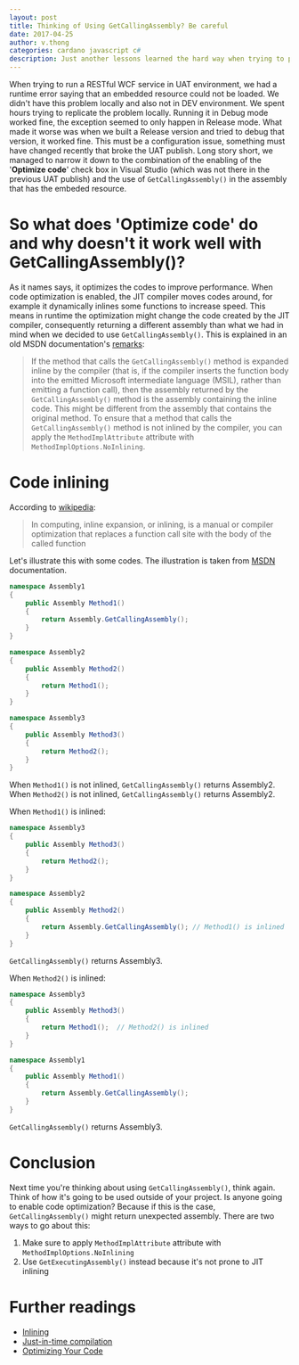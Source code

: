 ```yaml
---
layout: post
title: Thinking of Using GetCallingAssembly? Be careful
date: 2017-04-25
author: v.thong
categories: cardano javascript c#
description: Just another lessons learned the hard way when trying to publish CALC Service to UAT
---
```


When trying to run a RESTful WCF service in UAT environment, we had a runtime error saying that an embedded resource could not be loaded. We didn't have this problem locally and also not in DEV environment. We spent hours trying to replicate the problem locally. Running it in Debug mode worked fine, the exception seemed to only happen in Release mode. What made it worse was when we built a Release version and tried to debug that version, it worked fine. This must be a configuration issue, something must have changed recently that broke the UAT publish. Long story short, we managed to narrow it down to the combination of the enabling of the '<b>Optimize code</b>' check box in Visual Studio (which was not there in the previous UAT publish) and the use of <code>GetCallingAssembly()</code> in the assembly that has the embeded resource.

# So what does 'Optimize code' do and why doesn't it work well with GetCallingAssembly()?
As it names says, it optimizes the codes to improve performance. When code optimization is enabled, the JIT compiler moves codes around, for example it dynamically inlines some functions to increase speed. This means in runtime the optimization might change the code created by the JIT compiler, consequently returning a different assembly than what we had in mind when we decided to use <code>GetCallingAssembly()</code>. This is explained in an old MSDN documentation's [remarks](https://msdn.microsoft.com/en-us/library/system.reflection.assembly.getcallingassembly(VS.85).aspx):
> If the method that calls the <code>GetCallingAssembly()</code> method is expanded inline by the compiler (that is, if the compiler inserts the function body into the emitted Microsoft intermediate language (MSIL), rather than emitting a function call), then the assembly returned by the <code>GetCallingAssembly()</code> method is the assembly containing the inline code. This might be different from the assembly that contains the original method. To ensure that a method that calls the <code>GetCallingAssembly()</code> method is not inlined by the compiler, you can apply the <code>MethodImplAttribute</code> attribute with <code>MethodImplOptions.NoInlining</code>.


# Code inlining
According to [wikipedia](https://en.wikipedia.org/wiki/Inline_expansion):
> In computing, inline expansion, or inlining, is a manual or compiler optimization that replaces a function call site with the body of the called function

Let's illustrate this with some codes. The illustration is taken from [MSDN](https://msdn.microsoft.com/en-us/library/system.reflection.assembly.getcallingassembly) documentation.


```csharp
namespace Assembly1
{
	public Assembly Method1()
	{
		return Assembly.GetCallingAssembly();
	}
}

namespace Assembly2
{
	public Assembly Method2()
	{
		return Method1();
	}
}

namespace Assembly3
{
	public Assembly Method3()
	{
		return Method2();
	}
}
```

When <code>Method1()</code> is not inlined, <code>GetCallingAssembly()</code> returns Assembly2. <br />
When <code>Method2()</code> is not inlined, <code>GetCallingAssembly()</code> returns Assembly2. 

When <code>Method1()</code> is inlined:
```csharp
namespace Assembly3
{
	public Assembly Method3()
	{
		return Method2();
	}
}

namespace Assembly2
{
	public Assembly Method2()
	{
		return Assembly.GetCallingAssembly(); // Method1() is inlined
	}
}
```
<code>GetCallingAssembly()</code> returns Assembly3.

When <code>Method2()</code> is inlined:
```csharp
namespace Assembly3
{
	public Assembly Method3()
	{
		return Method1();  // Method2() is inlined
	}
}

namespace Assembly1
{
	public Assembly Method1()
	{
		return Assembly.GetCallingAssembly();
	}
}
```
<code>GetCallingAssembly()</code> returns Assembly3.



# Conclusion
Next time you're thinking about using <code>GetCallingAssembly()</code>, think again. Think of how it's going to be used outside of your project. Is anyone going to enable code optimization? Because if this is the case, <code>GetCallingAssembly()</code> might return unexpected assembly. There are two ways to go about this:
1. Make sure to apply <code>MethodImplAttribute</code> attribute with <code>MethodImplOptions.NoInlining</code>
2. Use <code>GetExecutingAssembly()</code> instead because it's not prone to JIT inlining



# Further readings
* [Inlining](https://en.wikipedia.org/wiki/Inline_expansion)
* [Just-in-time compilation](https://en.wikipedia.org/wiki/Just-in-time_compilation)
* [Optimizing Your Code](https://msdn.microsoft.com/en-us/library/xz7ttk5s.aspx)